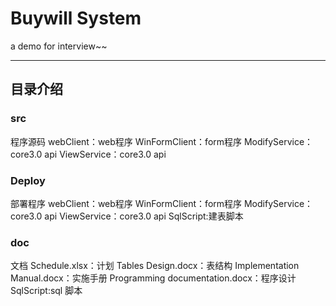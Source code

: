 Buywill System
===========================
a demo for interview~~

****
目录介绍
------
### src
程序源码
    webClient：web程序
    WinFormClient：form程序
    ModifyService：core3.0 api
    ViewService：core3.0 api
### Deploy
部署程序
    webClient：web程序
    WinFormClient：form程序
    ModifyService：core3.0 api
    ViewService：core3.0 api
    SqlScript:建表脚本
### doc
文档
    Schedule.xlsx：计划
    Tables Design.docx：表结构
    Implementation Manual.docx：实施手册
    Programming documentation.docx：程序设计
    SqlScript:sql 脚本
